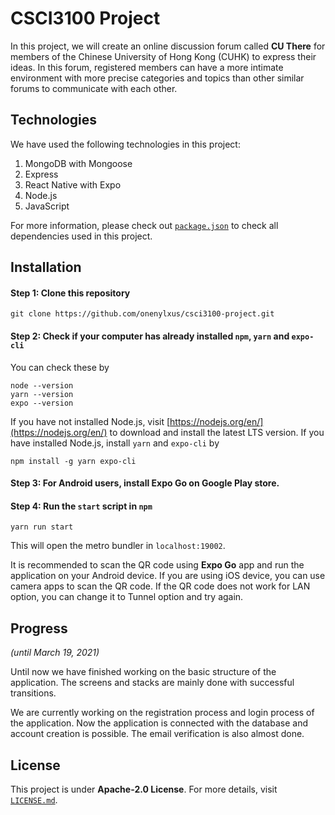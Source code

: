 # CSCI3100 Project
In this project, we will create an online discussion forum called **CU There** for members of the Chinese University of Hong Kong (CUHK) to express their ideas. In this forum, registered members can have a more intimate environment with more precise categories and topics than other similar forums to communicate with each other.

## Technologies
We have used the following technologies in this project:

1. MongoDB with Mongoose
2. Express
3. React Native with Expo
4. Node.js
5. JavaScript

For more information, please check out [`package.json`](https://github.com/onenylxus/csci3100-project/blob/master/package.json) to check all dependencies used in this project.

## Installation
#### Step 1: Clone this repository

```shell
git clone https://github.com/onenylxus/csci3100-project.git
```

#### Step 2: Check if your computer has already installed `npm`, `yarn` and `expo-cli`
You can check these by

```shell
node --version
yarn --version
expo --version
```

If you have not installed Node.js, visit [https://nodejs.org/en/](https://nodejs.org/en/) to download and install the latest LTS version. If you have installed Node.js, install `yarn` and `expo-cli` by

```shell
npm install -g yarn expo-cli
```

#### Step 3: For Android users, install **Expo Go** on Google Play store.

#### Step 4: Run the `start` script in `npm`

```shell
yarn run start
```

This will open the metro bundler in `localhost:19002`.

It is recommended to scan the QR code using **Expo Go** app and run the application on your Android device. If you are using iOS device, you can use camera apps to scan the QR code. If the QR code does not work for LAN option, you can change it to Tunnel option and try again.

## Progress
*(until March 19, 2021)*

Until now we have finished working on the basic structure of the application. The screens and stacks are mainly done with successful transitions. 

We are currently working on the registration process and login process of the application. Now the application is connected with the database and account creation is possible. The email verification is also almost done.

## License
This project is under **Apache-2.0 License**. For more details, visit [`LICENSE.md`](https://github.com/onenylxus/csci3100-project/blob/master/LICENSE.md).